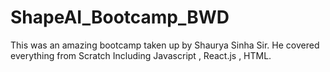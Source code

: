 # ShapeAI_Bootcamp_BWD
This was an amazing bootcamp taken up by Shaurya Sinha Sir. He covered everything from Scratch Including Javascript , React.js , HTML.
